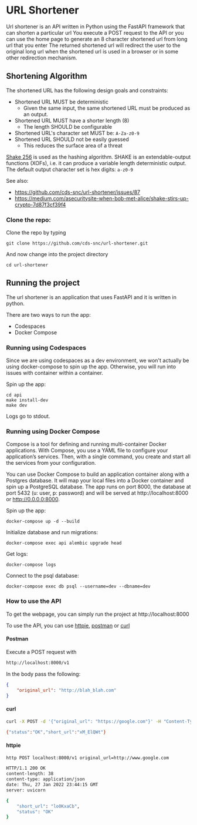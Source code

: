 # URL Shortener 

Url shortener is an API written in Python using the FastAPI framework that can shorten a particular url
You execute a POST request to the API or you can use the home page to generate an 8 character shortened url from long url that you enter
The returned shortened url will redirect the user to the original long url when the shortened url is used in a browser or in some other redirection mechanism.

## Shortening Algorithm

The shortened URL has the following design goals and constraints:
- Shortened URL MUST be deterministic
   - Given the same input, the same shortened URL must be produced as an output.
- Shortened URL MUST have a shorter length (8)
   - The length SHOULD be configurable
- Shortened URL's character set MUST be: `A-Za-z0-9`
- Shortened URL SHOULD not be easily guessed
   - This reduces the surface area of a threat

[Shake 256](https://en.wikipedia.org/wiki/SHA-3#Instances:~:text=d%2C128) is used as the hashing algorithm.
SHAKE is an extendable-output functions (XOFs), i.e. it can produce a variable length deterministic output.
The default output character set is hex digits: `a-z0-9`

See also:
- https://github.com/cds-snc/url-shortener/issues/87
- https://medium.com/asecuritysite-when-bob-met-alice/shake-stirs-up-crypto-7d87f3cf39f4

### Clone the repo:
Clone the repo by typing
```
git clone https://github.com/cds-snc/url-shortener.git
```
And now change into the project directory
```
cd url-shortener
```
## Running the project

The url shortener is an application that uses FastAPI and it is written in python.

There are two ways to run the app:
- Codespaces
- Docker Compose

### Running using Codespaces
Since we are using codespaces as a dev environment, we won't actually be using docker-compose to spin up the app.
Otherwise, you will run into issues with container within a container.

Spin up the app: 
```
cd api
make install-dev
make dev
```
Logs go to stdout.

### Running using Docker Compose
Compose is a tool for defining and running multi-container Docker applications. With Compose, you use a YAML file to configure your application’s services. Then, with a single command, you create and start all the services from your configuration.

You can use Docker Compose to build an application container along with a Postgres database. It will map your local files into a Docker container and spin up a PostgreSQL database.
The app runs on port 8000, the database at port 5432 (u: user, p: password) and will be served at http://localhost:8000 or http://0.0.0.0:8000.

Spin up the app: 
```
docker-compose up -d --build
```
Initialize database and run migrations: 
```
docker-compose exec api alembic upgrade head
```
Get logs: 
```
docker-compose logs
```
Connect to the psql database: 
```
docker-compose exec db psql --username=dev --dbname=dev
```

### How to use the API

To get the webpage, you can simply run the project at http://localhost:8000 

To use the API, you can use [httpie](https://httpie.io/), [postman](https://www.postman.com/) or [curl](https://curl.se/)

#### Postman
Execute a POST request with 

```bash
http://localhost:8000/v1 
```
In the body pass the following:
```json
{
    "original_url": "http://blah_blah.com"
}
```

#### curl
```bash
curl -X POST -d '{"original_url": "https://google.com"}' -H "Content-Type: application/json" http://localhost:8000/v1

{"status":"OK","short_url":"xM_ElQWt"}
```

#### httpie
```bash
http POST localhost:8000/v1 original_url=http://www.google.com

HTTP/1.1 200 OK
content-length: 38
content-type: application/json
date: Thu, 27 Jan 2022 23:44:15 GMT
server: uvicorn

{
    "short_url": "lo0KxaCb",
    "status": "OK"
}
```
